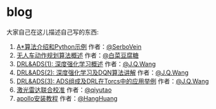 # blog
大家自己在这儿描述自己写的东西:

1. [A\*算法介绍和Python示例](A_Star_Algorithm.md) 作者：[@SerboVein](https://github.com/SerboVein)
2. [无人车动作规划算法概述](无人车动作规划算法和控制技术.md) 作者：[@白菜豆腐糖](https://github.com/vvForedawn)
3. [DRL&ADS(1): 深度强化学习概述](https://github.com/RockAutonomous/blog/blob/master/DRL%26ADS(1)-%E6%B7%B1%E5%BA%A6%E5%BC%BA%E5%8C%96%E5%AD%A6%E4%B9%A0%E6%A6%82%E8%BF%B0.md) 作者：[@J.Q.Wang](https://github.com/Jin0932)
4. [DRL&ADS(2): 深度强化学习及DQN算法讲解](DRL&ADS(2)-深度强化学习及DQN算法讲解.md) 作者：[@J.Q.Wang](https://github.com/Jin0932)
5. [DRL&ADS(3): ADS组成及DRL在Torcs中的应用举例](DRL&ADS（3）) 作者：[@J.Q.Wang](https://github.com/Jin0932)
6. [激光雷达联合校准](lidar-camera-calibration.md) 作者：[@qiyutao](https://github.com/qiyutao)
7. [apollo安装教程](apollo安装教程.md) 作者：[@HangHuang](https://github.com/HangHuang)
